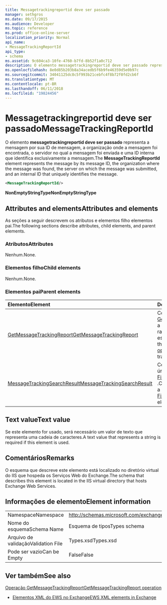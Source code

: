 ```yaml
---
title: Messagetrackingreportid deve ser passado
manager: sethgros
ms.date: 09/17/2015
ms.audience: Developer
ms.topic: reference
ms.prod: office-online-server
localization_priority: Normal
api_name:
- MessageTrackingReportId
api_type:
- schema
ms.assetid: 9c604ca3-10fe-4760-b7fd-8b52f1a0c712
description: O elemento messagetrackingreportid deve ser passado representa a mensagem por sua ID de mensagem, a organização onde a mensagem foi encontrada, o servidor no qual a mensagem foi enviada e uma ID interna que identifica exclusivamente a mensagem.
ms.openlocfilehash: 8e0d85b203b8a34acedb5f6b9fe46359d5e0b97c
ms.sourcegitcommit: 34041125dc8c5f993b21cebfc4f8b72f0fd2cb6f
ms.translationtype: MT
ms.contentlocale: pt-BR
ms.lasthandoff: 06/11/2018
ms.locfileid: "19824456"
---
```

# <a name="messagetrackingreportid"></a><span data-ttu-id="fb2d2-103">Messagetrackingreportid deve ser passado</span><span class="sxs-lookup"><span data-stu-id="fb2d2-103">MessageTrackingReportId</span></span>

<span data-ttu-id="fb2d2-104">O elemento **messagetrackingreportid deve ser passado** representa a mensagem por sua ID de mensagem, a organização onde a mensagem foi encontrada, o servidor no qual a mensagem foi enviada e uma ID interna que identifica exclusivamente a mensagem.</span><span class="sxs-lookup"><span data-stu-id="fb2d2-104">The **MessageTrackingReportId** element represents the message by its message ID, the organization where the message was found, the server on which the message was submitted, and an internal ID that uniquely identifies the message.</span></span> 
  
```XML
<MessageTrackingReportId/>
```

 <span data-ttu-id="fb2d2-105">**NonEmptyStringType**</span><span class="sxs-lookup"><span data-stu-id="fb2d2-105">**NonEmptyStringType**</span></span>
## <a name="attributes-and-elements"></a><span data-ttu-id="fb2d2-106">Attributes and elements</span><span class="sxs-lookup"><span data-stu-id="fb2d2-106">Attributes and elements</span></span>

<span data-ttu-id="fb2d2-107">As seções a seguir descrevem os atributos e elementos filho elementos pai.</span><span class="sxs-lookup"><span data-stu-id="fb2d2-107">The following sections describe attributes, child elements, and parent elements.</span></span>
  
### <a name="attributes"></a><span data-ttu-id="fb2d2-108">Atributos</span><span class="sxs-lookup"><span data-stu-id="fb2d2-108">Attributes</span></span>

<span data-ttu-id="fb2d2-109">Nenhum.</span><span class="sxs-lookup"><span data-stu-id="fb2d2-109">None.</span></span>
  
### <a name="child-elements"></a><span data-ttu-id="fb2d2-110">Elementos filho</span><span class="sxs-lookup"><span data-stu-id="fb2d2-110">Child elements</span></span>

<span data-ttu-id="fb2d2-111">Nenhum.</span><span class="sxs-lookup"><span data-stu-id="fb2d2-111">None.</span></span>
  
### <a name="parent-elements"></a><span data-ttu-id="fb2d2-112">Elementos pai</span><span class="sxs-lookup"><span data-stu-id="fb2d2-112">Parent elements</span></span>

|<span data-ttu-id="fb2d2-113">**Elemento**</span><span class="sxs-lookup"><span data-stu-id="fb2d2-113">**Element**</span></span>|<span data-ttu-id="fb2d2-114">**Descrição**</span><span class="sxs-lookup"><span data-stu-id="fb2d2-114">**Description**</span></span>|
|:-----|:-----|
|[<span data-ttu-id="fb2d2-115">GetMessageTrackingReport</span><span class="sxs-lookup"><span data-stu-id="fb2d2-115">GetMessageTrackingReport</span></span>](getmessagetrackingreport.md) <br/> |<span data-ttu-id="fb2d2-116">Contém a solicitação para a [operação GetMessageTrackingReport](getmessagetrackingreport-operation.md) recuperar a mensagem completa relatório de rastreamento para a ID especificada.</span><span class="sxs-lookup"><span data-stu-id="fb2d2-116">Contains the request for the [GetMessageTrackingReport operation](getmessagetrackingreport-operation.md) to retrieve the full message tracking report for the specified ID.</span></span>  <br/> |
|[<span data-ttu-id="fb2d2-117">MessageTrackingSearchResult</span><span class="sxs-lookup"><span data-stu-id="fb2d2-117">MessageTrackingSearchResult</span></span>](messagetrackingsearchresult.md) <br/> |<span data-ttu-id="fb2d2-118">Contém um resultado de mensagem única de um elemento [FindMessageTrackingReportResponse](findmessagetrackingreportresponse.md) .</span><span class="sxs-lookup"><span data-stu-id="fb2d2-118">Contains a single message result for a [FindMessageTrackingReportResponse](findmessagetrackingreportresponse.md) element.</span></span>  <br/> |
   
## <a name="text-value"></a><span data-ttu-id="fb2d2-119">Text value</span><span class="sxs-lookup"><span data-stu-id="fb2d2-119">Text value</span></span>

<span data-ttu-id="fb2d2-120">Se este elemento for usado, será necessário um valor de texto que representa uma cadeia de caracteres.</span><span class="sxs-lookup"><span data-stu-id="fb2d2-120">A text value that represents a string is required if this element is used.</span></span>
  
## <a name="remarks"></a><span data-ttu-id="fb2d2-121">Comentários</span><span class="sxs-lookup"><span data-stu-id="fb2d2-121">Remarks</span></span>

<span data-ttu-id="fb2d2-122">O esquema que descreve este elemento está localizado no diretório virtual do IIS que hospeda os Serviços Web do Exchange.</span><span class="sxs-lookup"><span data-stu-id="fb2d2-122">The schema that describes this element is located in the IIS virtual directory that hosts Exchange Web Services.</span></span>
  
## <a name="element-information"></a><span data-ttu-id="fb2d2-123">Informações de elemento</span><span class="sxs-lookup"><span data-stu-id="fb2d2-123">Element information</span></span>

|||
|:-----|:-----|
|<span data-ttu-id="fb2d2-124">Namespace</span><span class="sxs-lookup"><span data-stu-id="fb2d2-124">Namespace</span></span>  <br/> |http://schemas.microsoft.com/exchange/services/2006/types  <br/> |
|<span data-ttu-id="fb2d2-125">Nome do esquema</span><span class="sxs-lookup"><span data-stu-id="fb2d2-125">Schema Name</span></span>  <br/> |<span data-ttu-id="fb2d2-126">Esquema de tipos</span><span class="sxs-lookup"><span data-stu-id="fb2d2-126">Types schema</span></span>  <br/> |
|<span data-ttu-id="fb2d2-127">Arquivo de validação</span><span class="sxs-lookup"><span data-stu-id="fb2d2-127">Validation File</span></span>  <br/> |<span data-ttu-id="fb2d2-128">Types.xsd</span><span class="sxs-lookup"><span data-stu-id="fb2d2-128">Types.xsd</span></span>  <br/> |
|<span data-ttu-id="fb2d2-129">Pode ser vazio</span><span class="sxs-lookup"><span data-stu-id="fb2d2-129">Can be Empty</span></span>  <br/> |<span data-ttu-id="fb2d2-130">False</span><span class="sxs-lookup"><span data-stu-id="fb2d2-130">False</span></span>  <br/> |
   
## <a name="see-also"></a><span data-ttu-id="fb2d2-131">Ver também</span><span class="sxs-lookup"><span data-stu-id="fb2d2-131">See also</span></span>



[<span data-ttu-id="fb2d2-132">Operação GetMessageTrackingReport</span><span class="sxs-lookup"><span data-stu-id="fb2d2-132">GetMessageTrackingReport operation</span></span>](getmessagetrackingreport-operation.md)


- [<span data-ttu-id="fb2d2-133">Elementos XML do EWS no Exchange</span><span class="sxs-lookup"><span data-stu-id="fb2d2-133">EWS XML elements in Exchange</span></span>](ews-xml-elements-in-exchange.md)


